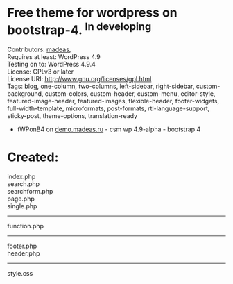 # Free theme for wordpress on bootstrap-4. <sup>In developing</sup>

Contributors: <a href="https://github.com/Madeas">madeas</a>, 
<br />Requires at least: WordPress 4.9<br />
Testing on to: WordPress 4.9.4<br />
License: GPLv3 or later<br />
License URI: http://www.gnu.org/licenses/gpl.html<br />
Tags: blog, one-column, two-columns, left-sidebar, right-sidebar, custom-background, custom-colors, custom-header, custom-menu, editor-style, featured-image-header, featured-images, flexible-header, footer-widgets, full-width-template, microformats, post-formats, rtl-language-support, sticky-post, theme-options, translation-ready

* tWPonB4 on <a href="http://demo.madeas.ru/" title="">demo.madeas.ru</a> - csm wp 4.9-alpha - bootstrap 4

# Created:

index.php<br />
search.php<br />
searchform.php<br />
page.php<br />
single.php
____________
function.php
____________
footer.php<br />
header.php
____________
style.css

